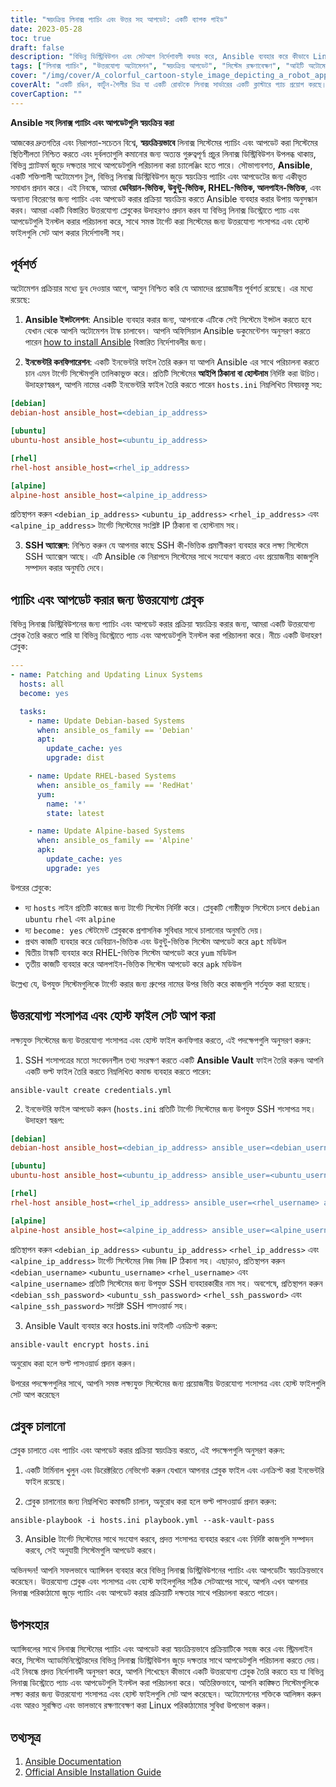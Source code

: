 ```yaml
---
title: "স্বয়ংক্রিয় লিনাক্স প্যাচিং এবং উত্তর সহ আপডেট: একটি ব্যাপক গাইড"
date: 2023-05-28
toc: true
draft: false
description: "বিভিন্ন ডিস্ট্রিবিউশন এবং সেটআপ নির্দেশাবলী কভার করে, Ansible ব্যবহার করে কীভাবে Linux প্যাচিং এবং আপডেটগুলি স্বয়ংক্রিয় করতে হয় তা শিখুন।"
tags: ["লিনাক্স প্যাচিং", "উত্তরযোগ্য অটোমেশন", "স্বয়ংক্রিয় আপডেট", "সিস্টেম রক্ষণাবেক্ষণ", "আইটি অটোমেশন", "প্যাচ ব্যবস্থাপনা", "লিনাক্স নিরাপত্তা", "ডেবিয়ান", "উবুন্টু", "আরএইচইএল", "আলপাইন", "সিস্টেমের স্থায়িত্ব", "দুর্বলতা প্রশমন", "আইটি পরিকাঠামো", "অটোমেশন টুল", "উত্তরযোগ্য প্লেবুক", "হোস্ট কনফিগারেশন", "সফটওয়্যার আপডেট", "নিরাপত্তা সম্মতি", "আইটি অপারেশন", "লিনাক্স আপডেট", "উবুন্টু", "ডেবিয়ান", "CentOS", "আরএইচইএল", "অফলাইন আপডেট", "স্থানীয় সংগ্রহস্থল", "ক্যাশে", "সার্ভার সেটআপ", "ক্লায়েন্ট সেটআপ", "apt-মিরর", "debmirror", "ক্রিয়েপো", "apt-cacher-ng", "yum-cron", "লিনাক্স সিস্টেম আপডেট", "অফলাইন প্যাকেজ আপডেট", "অফলাইন সফ্টওয়্যার আপডেট", "স্থানীয় প্যাকেজ সংগ্রহস্থল", "স্থানীয় প্যাকেজ ক্যাশে", "অফলাইন লিনাক্স আপডেট", "অফলাইন আপডেট পরিচালনা করা", "অফলাইন আপডেট পদ্ধতি", "অফলাইন সিস্টেম রক্ষণাবেক্ষণ", "লিনাক্স সার্ভার আপডেট", "লিনাক্স ক্লায়েন্ট আপডেট", "অফলাইন সফ্টওয়্যার পরিচালনা", "অফলাইন প্যাকেজ ব্যবস্থাপনা", "কৌশল আপডেট করুন", "লিনাক্স নিরাপত্তা আপডেট"]
cover: "/img/cover/A_colorful_cartoon-style_image_depicting_a_robot_applying_patches.png"
coverAlt: "একটি রঙিন, কার্টুন-শৈলীর চিত্র যা একটি রোবটকে লিনাক্স সার্ভারের একটি ক্লাস্টারে প্যাচ প্রয়োগ করছে।"
coverCaption: ""
---
```


**Ansible সহ লিনাক্স প্যাচিং এবং আপডেটগুলি স্বয়ংক্রিয় করা**

আজকের দ্রুতগতির এবং নিরাপত্তা-সচেতন বিশ্বে, **স্বয়ংক্রিয়ভাবে** লিনাক্স সিস্টেমের প্যাচিং এবং আপডেট করা সিস্টেমের স্থিতিশীলতা নিশ্চিত করতে এবং দুর্বলতাগুলি কমানোর জন্য অত্যন্ত গুরুত্বপূর্ণ৷ প্রচুর লিনাক্স ডিস্ট্রিবিউশন উপলব্ধ থাকায়, বিভিন্ন প্ল্যাটফর্ম জুড়ে দক্ষতার সাথে আপডেটগুলি পরিচালনা করা চ্যালেঞ্জিং হতে পারে। সৌভাগ্যবশত, **Ansible**, একটি শক্তিশালী অটোমেশন টুল, বিভিন্ন লিনাক্স ডিস্ট্রিবিউশন জুড়ে স্বয়ংক্রিয় প্যাচিং এবং আপডেটের জন্য একীভূত সমাধান প্রদান করে। এই নিবন্ধে, আমরা **ডেবিয়ান-ভিত্তিক, উবুন্টু-ভিত্তিক, RHEL-ভিত্তিক, আলপাইন-ভিত্তিক**, এবং অন্যান্য বিতরণের জন্য প্যাচিং এবং আপডেট করার প্রক্রিয়া স্বয়ংক্রিয় করতে Ansible ব্যবহার করার উপায় অনুসন্ধান করব। আমরা একটি বিস্তারিত উত্তরযোগ্য প্লেবুকের উদাহরণও প্রদান করব যা বিভিন্ন লিনাক্স ডিস্ট্রোতে প্যাচ এবং আপডেটগুলি ইনস্টল করার পরিচালনা করে, সাথে সমস্ত টার্গেট করা সিস্টেমের জন্য উত্তরযোগ্য শংসাপত্র এবং হোস্ট ফাইলগুলি সেট আপ করার নির্দেশাবলী সহ।

## পূর্বশর্ত

অটোমেশন প্রক্রিয়ার মধ্যে ডুব দেওয়ার আগে, আসুন নিশ্চিত করি যে আমাদের প্রয়োজনীয় পূর্বশর্ত রয়েছে। এর মধ্যে রয়েছে:

1. **Ansible ইন্সটলেশন**: Ansible ব্যবহার করার জন্য, আপনাকে এটিকে সেই সিস্টেমে ইন্সটল করতে হবে যেখান থেকে আপনি অটোমেশন টাস্ক চালাবেন। আপনি অফিসিয়াল Ansible ডকুমেন্টেশন অনুসরণ করতে পারেন [how to install Ansible](https://docs.ansible.com/ansible/latest/installation_guide/index.html) বিস্তারিত নির্দেশাবলীর জন্য।

2. **ইনভেন্টরি কনফিগারেশন**: একটি ইনভেন্টরি ফাইল তৈরি করুন যা আপনি Ansible এর সাথে পরিচালনা করতে চান এমন টার্গেট সিস্টেমগুলি তালিকাভুক্ত করে। প্রতিটি সিস্টেমের **আইপি ঠিকানা বা হোস্টনাম** নির্দিষ্ট করা উচিত। উদাহরণস্বরূপ, আপনি নামের একটি ইনভেন্টরি ফাইল তৈরি করতে পারেন `hosts.ini` নিম্নলিখিত বিষয়বস্তু সহ:

```ini
[debian]
debian-host ansible_host=<debian_ip_address>

[ubuntu]
ubuntu-host ansible_host=<ubuntu_ip_address>

[rhel]
rhel-host ansible_host=<rhel_ip_address>

[alpine]
alpine-host ansible_host=<alpine_ip_address>
```

প্রতিস্থাপন করুন `<debian_ip_address>` `<ubuntu_ip_address>` `<rhel_ip_address>` এবং `<alpine_ip_address>` টার্গেট সিস্টেমের সংশ্লিষ্ট IP ঠিকানা বা হোস্টনাম সহ।

3. **SSH অ্যাক্সেস**: নিশ্চিত করুন যে আপনার কাছে SSH কী-ভিত্তিক প্রমাণীকরণ ব্যবহার করে লক্ষ্য সিস্টেমে SSH অ্যাক্সেস আছে। এটি Ansible কে নিরাপদে সিস্টেমের সাথে সংযোগ করতে এবং প্রয়োজনীয় কাজগুলি সম্পাদন করার অনুমতি দেবে।

## প্যাচিং এবং আপডেট করার জন্য উত্তরযোগ্য প্লেবুক

বিভিন্ন লিনাক্স ডিস্ট্রিবিউশনের জন্য প্যাচিং এবং আপডেট করার প্রক্রিয়া স্বয়ংক্রিয় করার জন্য, আমরা একটি উত্তরযোগ্য প্লেবুক তৈরি করতে পারি যা বিভিন্ন ডিস্ট্রোতে প্যাচ এবং আপডেটগুলি ইনস্টল করা পরিচালনা করে। নীচে একটি উদাহরণ প্লেবুক:

```yaml
---
- name: Patching and Updating Linux Systems
  hosts: all
  become: yes

  tasks:
    - name: Update Debian-based Systems
      when: ansible_os_family == 'Debian'
      apt:
        update_cache: yes
        upgrade: dist

    - name: Update RHEL-based Systems
      when: ansible_os_family == 'RedHat'
      yum:
        name: '*'
        state: latest

    - name: Update Alpine-based Systems
      when: ansible_os_family == 'Alpine'
      apk:
        update_cache: yes
        upgrade: yes
```

উপরের প্লেবুকে:

- দ্য `hosts` লাইন প্রতিটি কাজের জন্য টার্গেট সিস্টেম নির্দিষ্ট করে। প্লেবুকটি গোষ্ঠীভুক্ত সিস্টেমে চলবে `debian` `ubuntu` `rhel` এবং `alpine`
- দ্য `become: yes` স্টেটমেন্ট প্লেবুককে প্রশাসনিক সুবিধার সাথে চালানোর অনুমতি দেয়।
- প্রথম কাজটি ব্যবহার করে ডেবিয়ান-ভিত্তিক এবং উবুন্টু-ভিত্তিক সিস্টেম আপডেট করে `apt` মডিউল
- দ্বিতীয় টাস্কটি ব্যবহার করে RHEL-ভিত্তিক সিস্টেম আপডেট করে `yum` মডিউল
- তৃতীয় কাজটি ব্যবহার করে আলপাইন-ভিত্তিক সিস্টেম আপডেট করে `apk` মডিউল

উল্লেখ্য যে, উপযুক্ত সিস্টেমগুলিকে টার্গেট করার জন্য গ্রুপের নামের উপর ভিত্তি করে কাজগুলি শর্তযুক্ত করা হয়েছে।

## উত্তরযোগ্য শংসাপত্র এবং হোস্ট ফাইল সেট আপ করা

লক্ষ্যযুক্ত সিস্টেমের জন্য উত্তরযোগ্য শংসাপত্র এবং হোস্ট ফাইল কনফিগার করতে, এই পদক্ষেপগুলি অনুসরণ করুন:

1. SSH শংসাপত্রের মতো সংবেদনশীল তথ্য সংরক্ষণ করতে একটি **Ansible Vault** ফাইল তৈরি করুন৷ আপনি একটি ভল্ট ফাইল তৈরি করতে নিম্নলিখিত কমান্ড ব্যবহার করতে পারেন:
```shell
ansible-vault create credentials.yml
```
2. ইনভেন্টরি ফাইল আপডেট করুন (`hosts.ini` প্রতিটি টার্গেট সিস্টেমের জন্য উপযুক্ত SSH শংসাপত্র সহ। উদাহরণ স্বরূপ:
```ini
[debian]
debian-host ansible_host=<debian_ip_address> ansible_user=<debian_username> ansible_ssh_pass=<debian_ssh_password>

[ubuntu]
ubuntu-host ansible_host=<ubuntu_ip_address> ansible_user=<ubuntu_username> ansible_ssh_pass=<ubuntu_ssh_password>

[rhel]
rhel-host ansible_host=<rhel_ip_address> ansible_user=<rhel_username> ansible_ssh_pass=<rhel_ssh_password>

[alpine]
alpine-host ansible_host=<alpine_ip_address> ansible_user=<alpine_username> ansible_ssh_pass=<alpine_ssh_password>
```

প্রতিস্থাপন করুন `<debian_ip_address>` `<ubuntu_ip_address>` `<rhel_ip_address>` এবং `<alpine_ip_address>` টার্গেট সিস্টেমের নিজ নিজ IP ঠিকানা সহ। এছাড়াও, প্রতিস্থাপন করুন `<debian_username>` `<ubuntu_username>` `<rhel_username>` এবং `<alpine_username>` প্রতিটি সিস্টেমের জন্য উপযুক্ত SSH ব্যবহারকারীর নাম সহ। অবশেষে, প্রতিস্থাপন করুন `<debian_ssh_password>` `<ubuntu_ssh_password>` `<rhel_ssh_password>` এবং `<alpine_ssh_password>` সংশ্লিষ্ট SSH পাসওয়ার্ড সহ।

3. Ansible Vault ব্যবহার করে hosts.ini ফাইলটি এনক্রিপ্ট করুন:
   
```shell
ansible-vault encrypt hosts.ini
```

অনুরোধ করা হলে ভল্ট পাসওয়ার্ড প্রদান করুন।

উপরের পদক্ষেপগুলির সাথে, আপনি সমস্ত লক্ষ্যযুক্ত সিস্টেমের জন্য প্রয়োজনীয় উত্তরযোগ্য শংসাপত্র এবং হোস্ট ফাইলগুলি সেট আপ করেছেন

## প্লেবুক চালানো
প্লেবুক চালাতে এবং প্যাচিং এবং আপডেট করার প্রক্রিয়া স্বয়ংক্রিয় করতে, এই পদক্ষেপগুলি অনুসরণ করুন:

1. একটি টার্মিনাল খুলুন এবং ডিরেক্টরিতে নেভিগেট করুন যেখানে আপনার প্লেবুক ফাইল এবং এনক্রিপ্ট করা ইনভেন্টরি ফাইল রয়েছে।

2. প্লেবুক চালানোর জন্য নিম্নলিখিত কমান্ডটি চালান, অনুরোধ করা হলে ভল্ট পাসওয়ার্ড প্রদান করুন:

```shell
ansible-playbook -i hosts.ini playbook.yml --ask-vault-pass
```

3. Ansible টার্গেট সিস্টেমের সাথে সংযোগ করবে, প্রদত্ত শংসাপত্র ব্যবহার করবে এবং নির্দিষ্ট কাজগুলি সম্পাদন করবে, সেই অনুযায়ী সিস্টেমগুলি আপডেট করবে।

অভিনন্দন! আপনি সফলভাবে অ্যান্সিবল ব্যবহার করে বিভিন্ন লিনাক্স ডিস্ট্রিবিউশনের প্যাচিং এবং আপডেটিং স্বয়ংক্রিয়ভাবে করেছেন। উত্তরযোগ্য প্লেবুক এবং শংসাপত্র এবং হোস্ট ফাইলগুলির সঠিক সেটআপের সাথে, আপনি এখন আপনার লিনাক্স পরিকাঠামো জুড়ে প্যাচিং এবং আপডেট করার প্রক্রিয়াটি দক্ষতার সাথে পরিচালনা করতে পারেন।

## উপসংহার

অ্যান্সিবলের সাথে লিনাক্স সিস্টেমের প্যাচিং এবং আপডেট করা স্বয়ংক্রিয়ভাবে প্রক্রিয়াটিকে সহজ করে এবং স্ট্রিমলাইন করে, সিস্টেম অ্যাডমিনিস্ট্রেটরদের বিভিন্ন লিনাক্স ডিস্ট্রিবিউশন জুড়ে দক্ষতার সাথে আপডেটগুলি পরিচালনা করতে দেয়। এই নিবন্ধে প্রদত্ত নির্দেশাবলী অনুসরণ করে, আপনি শিখেছেন কীভাবে একটি উত্তরযোগ্য প্লেবুক তৈরি করতে হয় যা বিভিন্ন লিনাক্স ডিস্ট্রোতে প্যাচ এবং আপডেটগুলি ইনস্টল করা পরিচালনা করে। অতিরিক্তভাবে, আপনি কাঙ্ক্ষিত সিস্টেমগুলিকে লক্ষ্য করার জন্য উত্তরযোগ্য শংসাপত্র এবং হোস্ট ফাইলগুলি সেট আপ করেছেন। অটোমেশনের শক্তিকে আলিঙ্গন করুন এবং আরও সুরক্ষিত এবং ভালভাবে রক্ষণাবেক্ষণ করা Linux পরিকাঠামোর সুবিধা উপভোগ করুন।

## তথ্যসূত্র

1. [Ansible Documentation](https://docs.ansible.com/)
2. [Official Ansible Installation Guide](https://docs.ansible.com/ansible/latest/installation_guide/index.html)
